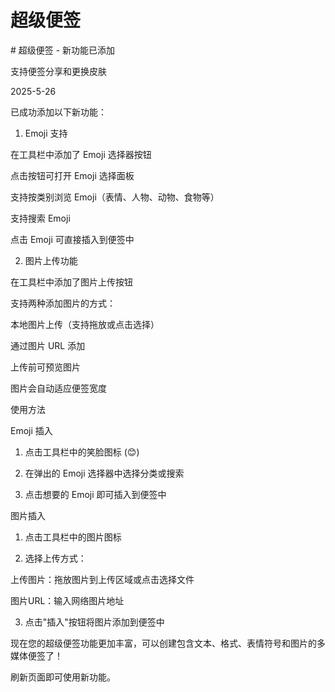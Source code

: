 # 超级便签 

\# 超级便签 - 新功能已添加

支持便签分享和更换皮肤

2025-5-26

已成功添加以下新功能：



1. Emoji 支持

在工具栏中添加了 Emoji 选择器按钮

点击按钮可打开 Emoji 选择面板

支持按类别浏览 Emoji（表情、人物、动物、食物等）

支持搜索 Emoji

点击 Emoji 可直接插入到便签中



2. 图片上传功能

在工具栏中添加了图片上传按钮

支持两种添加图片的方式：

本地图片上传（支持拖放或点击选择）

通过图片 URL 添加

上传前可预览图片

图片会自动适应便签宽度

使用方法



Emoji 插入

1. 点击工具栏中的笑脸图标 (😊)

2. 在弹出的 Emoji 选择器中选择分类或搜索

3. 点击想要的 Emoji 即可插入到便签中



图片插入

1. 点击工具栏中的图片图标

2. 选择上传方式：

上传图片：拖放图片到上传区域或点击选择文件

图片URL：输入网络图片地址

3. 点击"插入"按钮将图片添加到便签中

现在您的超级便签功能更加丰富，可以创建包含文本、格式、表情符号和图片的多媒体便签了！

刷新页面即可使用新功能。